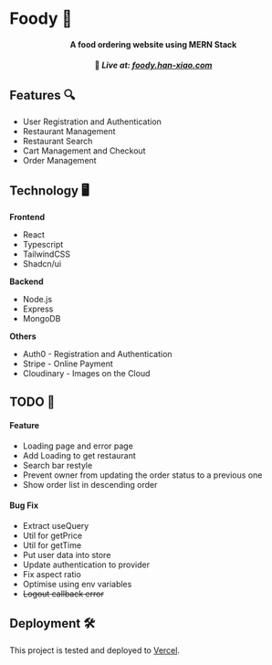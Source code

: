 # Foody 🍔

<h4 align="center">A food ordering website using MERN Stack</h4>

<h4 align="center">🔵 <em>
<strong>Live at:
<a href="https://foody.han-xiao.com/" target="_blank"> foody.han-xiao.com </a>
</strong>
</em></h4>

## Features 🔍

- User Registration and Authentication
- Restaurant Management
- Restaurant Search
- Cart Management and Checkout
- Order Management

## Technology 🖥️

**Frontend**

- React
- Typescript
- TailwindCSS
- Shadcn/ui

**Backend**

- Node.js
- Express
- MongoDB

**Others**

- Auth0 - Registration and Authentication
- Stripe - Online Payment
- Cloudinary - Images on the Cloud

## TODO 📝

#### Feature

- Loading page and error page
- Add Loading to get restaurant
- Search bar restyle
- Prevent owner from updating the order status to a previous one
- Show order list in descending order

#### Bug Fix

- Extract useQuery
- Util for getPrice
- Util for getTime
- Put user data into store
- Update authentication to provider
- Fix aspect ratio
- Optimise using env variables
- ~~Logout callback error~~

## Deployment 🛠️

This project is tested and deployed to [Vercel](https://vercel.com/).

